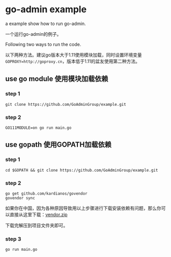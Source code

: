 # go-admin example

a example show how to run go-admin.

一个运行go-admin的例子。

Following two ways to run the code.

以下两种方法。建议go版本大于1.11使用模块加载，同时设置环境变量```GOPROXY=http://goproxy.cn```，版本低于1.11的盆友使用第二种方法。

## use go module 使用模块加载依赖

### step 1

```shell
git clone https://github.com/GoAdminGroup/example.git
```

### step 2

```shell
GO111MODULE=on go run main.go
```

## use gopath 使用GOPATH加载依赖

### step 1

```shell
cd $GOPATH && git clone https://github.com/GoAdminGroup/example.git
```

### step 2

```shell
go get github.com/kardianos/govendor
govendor sync
```

如果你在中国，因为各种原因导致用以上步骤进行下载安装依赖有问题，那么你可以直接从这里下载：[vendor.zip](https://gitee.com/cg33/go-admin/attach_files/279551/download)

下载完解压到项目文件夹即可。

### step 3

```shell
go run main.go
```


